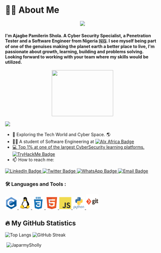 # :man_technologist: About Me 

<div id="header" align="center">
  <img src="https://media.giphy.com/media/M9gbBd9nbDrOTu1Mqx/giphy.gif" width="100"/>
</div>

#### I'm Ajagbe Pamilerin Shola. A Cyber Security Specialist, a Penetration Tester and a Software Engineer from Nigeria :nigeria:. I see myself being part of one of the genuises making the planet earth a better place to live, I'm passionate about growth, learning, building and problems solving. Looking forward to working with your team where my skills would be utilized.
<div class='gif' align='center'>
 <img src="https://media.giphy.com/media/WUlplcMpOCEmTGBtBW/giphy.gif" width="200" height="150">
</div>

![](https://komarev.com/ghpvc/?username=JaparmySholly&color=blue)

- :seedling: Exploring the Tech World and Cyber Space. :earth_americas:
- :student: A student of Software Engineering at  <a href="https://www.alxafrica.com">
    <img src="https://img.shields.io/badge/Alx_Africa-white?style=for-the-badge&logo=alxafrica&logoColor=black" alt="Alx Africa Badge"/>
- :computer: Top 1% at one of the largest CyberSecurity learning platforms.  <a href="https://tryhackme.com/p/JaparmySholly">
    <img src="https://img.shields.io/badge/tryhackme-white?style=for-the-badge&logo=tryhackme&logoColor=black" alt="TryHackMe Badge"/>
  </a>
- :mailbox: How to reach me: 
 <div id="badges">
  <a href="https://ng.linkedin.com/in/japarmysholly">
    <img src="https://img.shields.io/badge/LinkedIn-blue?style=for-the-badge&logo=linkedin&logoColor=white" alt="LinkedIn Badge"/>
  </a>
  <a href="https://twitter.com/JaparmySholly">
    <img src="https://img.shields.io/badge/Twitter-blue?style=for-the-badge&logo=twitter&logoColor=white" alt="Twitter Badge"/>
  </a>
  <a href="https://wa.me/2347061825962">
    <img src="https://img.shields.io/badge/WhatsApp-green?style=for-the-badge&logo=whatsapp&logoColor=white" alt="WhatsApp Badge"/>
  </a>
  <a href="mailto: japarmysholly@gmail.com">
    <img src="https://img.shields.io/badge/Mail-blue?style=for-the-badge&logo=mail&logoColor=white" alt="Email Badge"/>
  </a>
</div>


### :hammer_and_wrench: Languages and Tools :
<div>
  <a href="https://www.w3schools.com/c/c_intro.php" target="_blank"> <img src="https://github.com/devicons/devicon/blob/master/icons/c/c-original.svg" title="C" alt="C" width="40" height="40"/> </a>
  <a href="https://https://www.linux.org/" target="_blank"> <img src="https://github.com/devicons/devicon/blob/master/icons/linux/linux-original.svg" title="Linux" alt="Linux" width="40" height="40"/> </a>
  <a href="https://www.w3schools.com/css/" target="_blank"> <img src="https://github.com/devicons/devicon/blob/master/icons/css3/css3-plain-wordmark.svg"  title="CSS3" alt="CSS" width="40" height="40"/> </a>
  <a href="https://www.w3schools.com/html/" target="_blank"> <img src="https://github.com/devicons/devicon/blob/master/icons/html5/html5-original.svg" title="HTML5" alt="HTML" width="40" height="40"/> </a>
  <a href="https://www.w3schools.com/js/" target="_blank"> <img src="https://github.com/devicons/devicon/blob/master/icons/javascript/javascript-original.svg" title="JavaScript" alt="JavaScript" width="40" height="40"/> </a>
  <a href="https://www.python.org/" target="_blank"> <img src="https://github.com/devicons/devicon/blob/master/icons/python/python-original-wordmark.svg" title="Python" alt="Python" width="40" height="40"/> </a>
  <!-- <a href="https://reactjs.org/" target="_blank"> <img src="https://raw.githubusercontent.com/devicons/devicon/master/icons/react/react-original-wordmark.svg" alt="react" width="40" height="40"/> </a>
  <a href="https://www.mysql.com/" target="_blank"> <img src="https://github.com/devicons/devicon/blob/master/icons/mysql/mysql-original-wordmark.svg" title="MySQL" alt="MySQL" width="40" height="40"/> </a>
  <a href="https://nodejs.org/en/" target="_blank"> <img src="https://github.com/devicons/devicon/blob/master/icons/nodejs/nodejs-original-wordmark.svg" title="NodeJS" alt="NodeJS" width="40" height="40"/> </a> -->
  <a href="https://git-scm.com/" target="_blank"> <img src="https://github.com/devicons/devicon/blob/master/icons/git/git-original-wordmark.svg" title="Git" alt="Git" width="40" height="50"/> </a>
</div>



## :fire: My GitHub Statistics 

![Top Langs](https://github-readme-stats.vercel.app/api/top-langs/?username=JaparmySholly&layout=compact&theme=light&align="left")
![GitHub Streak](https://github-readme-streak-stats.herokuapp.com?user=JaparmySholly&theme=light&hide_border=true&align="center"&border_radius=4.9&date_format=M%20j%5B%2C%20Y%5D)

<p>&nbsp;<img align="center" src="https://github-readme-stats.vercel.app/api?username=JaparmySholly&theme=light&show_icons=true&locale=en" alt="JaparmySholly" /></p>


